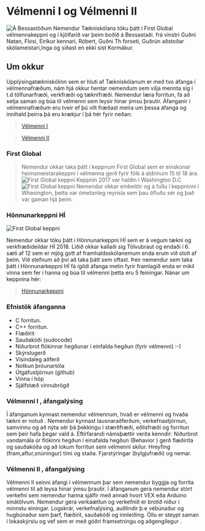 # Vélmenni I og Vélmenni II
![Á Bessastöðum](https://eirben.github.io/bessasta%C3%B0ir-t%C3%A6knisk%C3%B3linn.jpg)
Nemendur Tækniskólans tóku þátt í First Global vélmennakeppni og í kjölfarið var þeim boðið á Bessastaði.
frá vinstri Guðni Natan, Flosi, Eiríkur kennari, Róbert, Guðni Th forseti, Guðrún aðstoðar skólameistari,Inga og síðast en ekki síst Kormákur.

## Um okkur
Upplýsingatækniskólinn sem er hluti af Tækniskólanum er með tvo áfanga í vélmennafræðum, nám hjá okkur hentar nemendum sem vilja
mennta sig í t.d tölfunarfræði, verkfræði og tæknifræði.  Nemendur læra forritun, fá að setja saman og búa til vélmenni sem leysir hinar ýmsu þrautir. Áfanganir í vélmennafræðum eru tveir ef þú vilt fræðast meira um þessa áfanga og innihald þeirra þá eru krækjur í þá hér fyrir neðan:
> [Vélmenni I](https://eirben.github.io/rob2a/)

> [Vélmenni II](https://eirben.github.io/rob2b3u/) 
### First Global
> Nemendur okkar taka þátt í keppnum First Global sem er einskonar heimsmeistarakeppni í vélmenna gerð fyrir fólk á aldrinum 15 til 18 ára.
![First Global keppni](https://eirben.github.io/firstglobal.jpg)
Keppnin 2017 var haldin í Washington D.C
![First Global keppni](https://eirben.github.io/firstglobal5.jpg)
Nemendur okkar einbeittir og á fullu í keppninni í Whasington, þetta var ómetanleg reynsla sem þau öfluðu sér og það var gaman hjá þeim. 

### Hönnunarkeppni HÍ

![First Global keppni](https://eirben.github.io/honnunarkeppni_hi.jpg)

Nemendur okkar tóku þátt í Hönnunarkeppni HÍ sem er á vegum tækni og verkfræðideildar HÍ 2018.  Liðið okkar kallaði sig Tölvubraut og endaði í 6. sæti af 12 sem er mjög gott af framhaldsskólanemum enda erum við stolt af þeim. Við stefnum að því að taka þátt sem oftast.
Þeir nemendur sem taka þátt í Hönnunarkeppni HÍ fá ígildi áfanga metin fyrir framlagið enda er mikil vinna sem fer í hanna og búa til vélmenni þetta eru 5 feiningar.
Nánar um keppnina hér:

> [Hönnunarkeppni](https://www.facebook.com/HonnunarkeppniHI/)

### Efnistök áfanganna
*   C forritun.
*   C++ forritun.
*   Flæðirit
*   Sauðakóði (sudocode)
*   Niðurbrot flókinnar hegðunar í einfalda hegðun (fyrir vélmenni) :-)
*   Skýrslugerð
*   Vísindaleg aðferð
*   Notkun þróunartóla
*   Útgáfustjórnun (github)
*   Vinna í hóp
*   Sjálfstæð vinnubrögð

### Vélmenni I , áfangalýsing
Í áfanganum kynnast nemendur vélmennum, hvað er vélmenni og hvaða tækni er notuð . Nemendur kynnast lausnaraðferðum, verkefnastjórnun, samvinnu og að nýta sér þá þekkingu í stærðfræði, eðlisfræði og forritun sem þeir hafa þegar vald á. Eftirfarandi námsþættir verða kenndir: Niðurbrot vandamála úr flókinni hegðun í einafalda hegðun (Behavior ) gerð flæðirita og sauðakóða og að lokum forritun sem vélmenni skilur. Hreyfing (fram,aftur,snúningur) tími og staða. Fjarstýringar (bylgjufræði) og nemar.

### Vélmenni II , áfangalýsing
Vélmenni II seinni áfangi í vélmennum þar sem nemendur byggja og forrita vélmenni til að leysa hinar ýmsu þrautir. Í áfanganum gera nemendur stórt verkefni sem nemendur hanna sjálfir með annað hvort VEX eða Arduino smátölvum. Nemendur gera verkáætlun og verkefnið er brotið niður í minnstu einingar. Logskrár, verkefnalýsing, auðlindir þ.e vébúnaður og hugbúnaður sem þarf, flæðirit, sauðakóði og innleiðing. Öllu er steypt saman í lokaskýrslu og vef sem er með góðri framsetningu og aðgengilegur .
